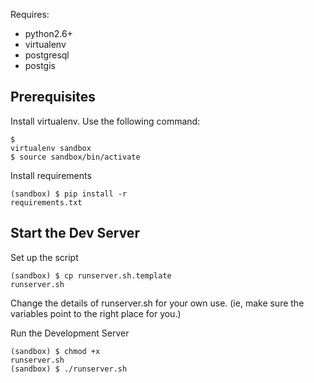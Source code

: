 Requires:
* python2.6+
* virtualenv
* postgresql
* postgis


Prerequisites
-----------------------
Install virtualenv. Use the following command:
<code><pre>$ virtualenv sandbox <br>$ source sandbox/bin/activate
</pre></code>

Install requirements
<code><pre>(sandbox) $ pip install -r requirements.txt
</pre></code>

Start the Dev Server
--------------------------
Set up the script
<code><pre>(sandbox) $ cp runserver.sh.template runserver.sh</pre></code>
Change the details of runserver.sh for your own use. 
(ie, make sure the variables point to the right place for you.)

Run the Development Server
<code><pre>(sandbox) $ chmod +x runserver.sh <br>(sandbox) $ ./runserver.sh</pre></code>
